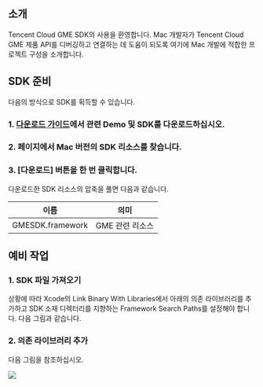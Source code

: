 ## 소개

Tencent Cloud GME SDK의 사용을 환영합니다. Mac 개발자가 Tencent Cloud GME 제품 API를 디버깅하고 연결하는 데 도움이 되도록 여기에 Mac 개발에 적합한 프로젝트 구성을 소개합니다.

## SDK 준비

다음의 방식으로 SDK를 획득할 수 있습니다.

### 1. [다운로드 가이드](https://cloud.tencent.com/document/product/607/18521)에서 관련 Demo 및 SDK를 다운로드하십시오.

### 2. 페이지에서 Mac 버전의 SDK 리소스를 찾습니다.

### 3. [다운로드] 버튼을 한 번 클릭합니다.

다운로드한 SDK 리소스의 압축을 풀면 다음과 같습니다.

|이름     | 의미   
| ------------- |:-------------:|
|GMESDK.framework			|GME 관련 리소스

## 예비 작업

### 1. SDK 파일 가져오기

상황에 따라 Xcode의 Link Binary With Libraries에서 아래의 의존 라이브러리를 추가하고 SDK 소재 디렉터리를 지향하는 Framework Search Paths를 설정해야 합니다. 다음 그림과 같습니다.  

### 2. 의존 라이브러리 추가

다음 그림을 참조하십시오.  

![](https://main.qcloudimg.com/raw/b6156b8c7a596248c148607070e38f67.png)



